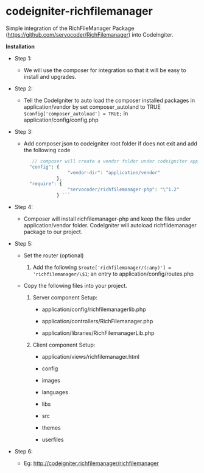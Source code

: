 # codeigniter-richfilemanager
Simple integration of the RichFileManager Package
(<https://github.com/servocoder/RichFilemanager>) into CodeIngiter.

**Installation**

-   Step 1:

    -   We will use the composer for integration so that it will be easy to
        install and upgrades.

-   Step 2:

    -   Tell the CodeIgniter to auto load the composer installed packages in
        application/vendor by set composer_autoland to TRUE
        `$config['composer_autoload'] = TRUE;` in
        application/config/config.php

-   Step 3:

    -   Add composer.json to codeigniter root folder if does not exit and add
        the following code

        ```php 
		   // composer will create a vendor folder under codeigniter application folder
          "config": {
         				"vendor-dir": "application/vendor"
         			},
          "require": {
        				"servocoder/richfilemanager-php": "\^1.2"
        			} ```

-   Step 4:

    -   Composer will install richfilemanager-php and keep the files under
        application/vendor folder. CodeIgniter will autoload richfildemanager
        package to our project.

-   Step 5:

    -   Set the router (optional)

        1.  Add the following `$route['richfilemanager/(:any)'] =
            'richfilemanager/\$1`; an entry to application/config/routes.php

    -   Copy the following files into your project.

        1.  Server component Setup:

            -   application/config/richfilemanagerlib.php

            -   application/controllers/RichFilemanager.php

            -   application/libraries/RichFilemanagerLib.php

        2.  Client component Setup:

            -   application/views/richfilemanager.html

            -   config

            -   images

            -   languages

            -   libs

            -   src

            -   themes

            -   userfiles

-   Step 6:

    -   Eg: http://codeigniter.richfilemanager/richfilemanager
